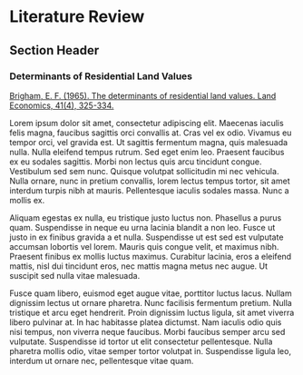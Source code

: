 # Literature Review



## Section Header



### Determinants of Residential Land Values

[Brigham, E. F. (1965). The determinants of residential land values. Land Economics, 41(4), 325-334.](1965-Brigham.pdf)

Lorem ipsum dolor sit amet, consectetur adipiscing elit. Maecenas iaculis felis magna, faucibus sagittis orci convallis at. Cras vel ex odio. Vivamus eu tempor orci, vel gravida est. Ut sagittis fermentum magna, quis malesuada nulla. Nulla eleifend tempus rutrum. Sed eget enim leo. Praesent faucibus ex eu sodales sagittis. Morbi non lectus quis arcu tincidunt congue. Vestibulum sed sem nunc. Quisque volutpat sollicitudin mi nec vehicula. Nulla ornare, nunc in pretium convallis, lorem lectus tempus tortor, sit amet interdum turpis nibh at mauris. Pellentesque iaculis sodales massa. Nunc a mollis ex.

Aliquam egestas ex nulla, eu tristique justo luctus non. Phasellus a purus quam. Suspendisse in neque eu urna lacinia blandit a non leo. Fusce ut justo in ex finibus gravida a et nulla. Suspendisse ut est sed est vulputate accumsan lobortis vel lorem. Mauris quis congue velit, et maximus nibh. Praesent finibus ex mollis luctus maximus. Curabitur lacinia, eros a eleifend mattis, nisl dui tincidunt eros, nec mattis magna metus nec augue. Ut suscipit sed nulla vitae malesuada.

Fusce quam libero, euismod eget augue vitae, porttitor luctus lacus. Nullam dignissim lectus ut ornare pharetra. Nunc facilisis fermentum pretium. Nulla tristique et arcu eget hendrerit. Proin dignissim luctus ligula, sit amet viverra libero pulvinar at. In hac habitasse platea dictumst. Nam iaculis odio quis nisi tempus, non viverra neque faucibus. Morbi faucibus semper arcu sed vulputate. Suspendisse id tortor ut elit consectetur pellentesque. Nulla pharetra mollis odio, vitae semper tortor volutpat in. Suspendisse ligula leo, interdum ut ornare nec, pellentesque vitae quam.
